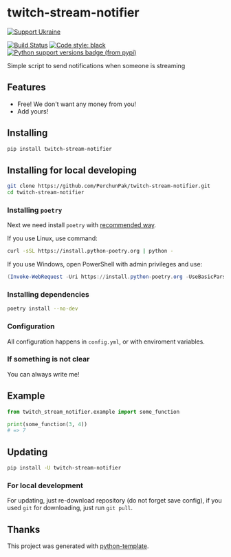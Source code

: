 # twitch-stream-notifier

[![Support Ukraine](https://badgen.net/badge/support/UKRAINE/?color=0057B8&labelColor=FFD700)](https://www.gov.uk/government/news/ukraine-what-you-can-do-to-help)

[![Build Status](https://github.com/PerchunPak/twitch-stream-notifier/actions/workflows/test.yml/badge.svg?branch=master)](https://github.com/PerchunPak/twitch-stream-notifier/actions?query=workflow%3Atest)
[![Code style: black](https://img.shields.io/badge/code%20style-black-000000.svg)](https://github.com/psf/black)
[![Python support versions badge (from pypi)](https://img.shields.io/pypi/pyversions/twitch-stream-notifier)](https://www.python.org/downloads/)

Simple script to send notifications when someone is streaming

## Features

- Free! We don't want any money from you!
- Add yours!

## Installing

```bash
pip install twitch-stream-notifier
```

## Installing for local developing

```bash
git clone https://github.com/PerchunPak/twitch-stream-notifier.git
cd twitch-stream-notifier
```

### Installing `poetry`

Next we need install `poetry` with [recommended way](https://python-poetry.org/docs/master/#installation).

If you use Linux, use command:

```bash
curl -sSL https://install.python-poetry.org | python -
```

If you use Windows, open PowerShell with admin privileges and use:

```powershell
(Invoke-WebRequest -Uri https://install.python-poetry.org -UseBasicParsing).Content | python -
```

### Installing dependencies

```bash
poetry install --no-dev
```

### Configuration

All configuration happens in `config.yml`, or with enviroment variables.

### If something is not clear

You can always write me!

## Example

```py
from twitch_stream_notifier.example import some_function

print(some_function(3, 4))
# => 7
```

## Updating

```bash
pip install -U twitch-stream-notifier
```

### For local development

For updating, just re-download repository (do not forget save config),
if you used `git` for downloading, just run `git pull`.

## Thanks

This project was generated with [python-template](https://github.com/PerchunPak/python-template).
